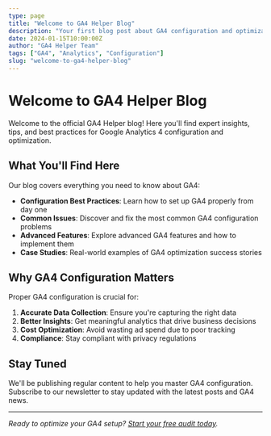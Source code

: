 ```yaml
---
type: page
title: "Welcome to GA4 Helper Blog"
description: "Your first blog post about GA4 configuration and optimization"
date: 2024-01-15T10:00:00Z
author: "GA4 Helper Team"
tags: ["GA4", "Analytics", "Configuration"]
slug: "welcome-to-ga4-helper-blog"
---
```


# Welcome to GA4 Helper Blog

Welcome to the official GA4 Helper blog! Here you'll find expert insights, tips, and best practices for Google Analytics 4 configuration and optimization.

## What You'll Find Here

Our blog covers everything you need to know about GA4:

- **Configuration Best Practices**: Learn how to set up GA4 properly from day one
- **Common Issues**: Discover and fix the most common GA4 configuration problems
- **Advanced Features**: Explore advanced GA4 features and how to implement them
- **Case Studies**: Real-world examples of GA4 optimization success stories

## Why GA4 Configuration Matters

Proper GA4 configuration is crucial for:

1. **Accurate Data Collection**: Ensure you're capturing the right data
2. **Better Insights**: Get meaningful analytics that drive business decisions
3. **Cost Optimization**: Avoid wasting ad spend due to poor tracking
4. **Compliance**: Stay compliant with privacy regulations

## Stay Tuned

We'll be publishing regular content to help you master GA4 configuration. Subscribe to our newsletter to stay updated with the latest posts and GA4 news.

---

*Ready to optimize your GA4 setup? [Start your free audit today](/audit).*
